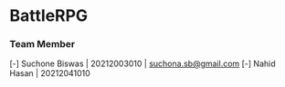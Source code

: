 # BattleRPG

### Team Member 
[-] Suchone Biswas | 20212003010 | suchona.sb@gmail.com
[-] Nahid Hasan | 20212041010
